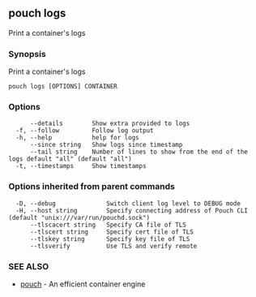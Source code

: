 ## pouch logs

Print a container's logs

### Synopsis

Print a container's logs

```
pouch logs [OPTIONS] CONTAINER
```

### Options

```
      --details        Show extra provided to logs
  -f, --follow         Follow log output
  -h, --help           help for logs
      --since string   Show logs since timestamp
      --tail string    Number of lines to show from the end of the logs default "all" (default "all")
  -t, --timestamps     Show timestamps
```

### Options inherited from parent commands

```
  -D, --debug              Switch client log level to DEBUG mode
  -H, --host string        Specify connecting address of Pouch CLI (default "unix:///var/run/pouchd.sock")
      --tlscacert string   Specify CA file of TLS
      --tlscert string     Specify cert file of TLS
      --tlskey string      Specify key file of TLS
      --tlsverify          Use TLS and verify remote
```

### SEE ALSO

* [pouch](pouch.md)	 - An efficient container engine

